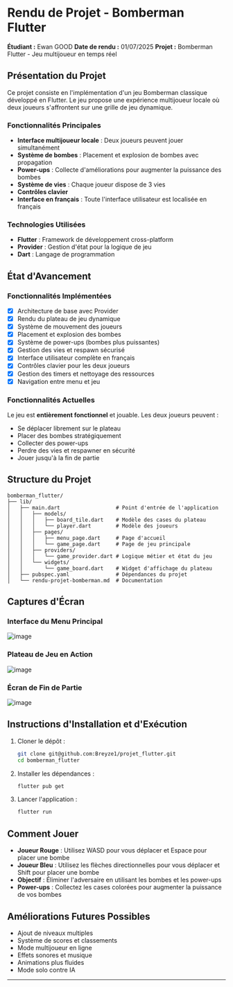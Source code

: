 # Rendu de Projet - Bomberman Flutter

**Étudiant :** Ewan GOOD
**Date de rendu :** 01/07/2025
**Projet :** Bomberman Flutter - Jeu multijoueur en temps réel

##  Présentation du Projet

Ce projet consiste en l'implémentation d'un jeu Bomberman classique développé en Flutter. Le jeu propose une expérience multijoueur locale où deux joueurs s'affrontent sur une grille de jeu dynamique.

###  Fonctionnalités Principales

- **Interface multijoueur locale** : Deux joueurs peuvent jouer simultanément
- **Système de bombes** : Placement et explosion de bombes avec propagation
- **Power-ups** : Collecte d'améliorations pour augmenter la puissance des bombes
- **Système de vies** : Chaque joueur dispose de 3 vies
- **Contrôles clavier**
- **Interface en français** : Toute l'interface utilisateur est localisée en français

###  Technologies Utilisées

- **Flutter** : Framework de développement cross-platform
- **Provider** : Gestion d'état pour la logique de jeu
- **Dart** : Langage de programmation

##  État d'Avancement

###  Fonctionnalités Implémentées

- [x] Architecture de base avec Provider
- [x] Rendu du plateau de jeu dynamique
- [x] Système de mouvement des joueurs
- [x] Placement et explosion des bombes
- [x] Système de power-ups (bombes plus puissantes)
- [x] Gestion des vies et respawn sécurisé
- [x] Interface utilisateur complète en français
- [x] Contrôles clavier pour les deux joueurs
- [x] Gestion des timers et nettoyage des ressources
- [x] Navigation entre menu et jeu

###  Fonctionnalités Actuelles

Le jeu est **entièrement fonctionnel** et jouable. Les deux joueurs peuvent :
- Se déplacer librement sur le plateau
- Placer des bombes stratégiquement
- Collecter des power-ups
- Perdre des vies et respawner en sécurité
- Jouer jusqu'à la fin de partie

##  Structure du Projet

```
bomberman_flutter/
├── lib/
│   ├── main.dart                  # Point d'entrée de l'application
│   │   ├── models/
│   │   │   ├── board_tile.dart    # Modèle des cases du plateau
│   │   │   └── player.dart        # Modèle des joueurs
│   │   ├── pages/
│   │   │   ├── menu_page.dart     # Page d'accueil
│   │   │   └── game_page.dart     # Page de jeu principale
│   │   ├── providers/
│   │   │   └── game_provider.dart # Logique métier et état du jeu
│   │   └── widgets/
│   │       └── game_board.dart    # Widget d'affichage du plateau
│   ├── pubspec.yaml               # Dépendances du projet
│   └── rendu-projet-bomberman.md  # Documentation
```

##  Captures d'Écran

### Interface du Menu Principal
![image](https://github.com/user-attachments/assets/0e5ff3c7-6074-4e9a-a87f-94510bda9047)

### Plateau de Jeu en Action
![image](https://github.com/user-attachments/assets/6b55b6d6-e1ca-440d-a0af-1f157cb78ca0)

### Écran de Fin de Partie
![image](https://github.com/user-attachments/assets/c962cbc6-2a4d-402a-8308-cdd5d3f1ec93)

##  Instructions d'Installation et d'Exécution

1. Cloner le dépôt :
   ```bash
   git clone git@github.com:Breyze1/projet_flutter.git
   cd bomberman_flutter
   ```

2. Installer les dépendances :
   ```bash
   flutter pub get
   ```

3. Lancer l'application :
   ```bash
   flutter run
   ```

##  Comment Jouer

- **Joueur Rouge** : Utilisez WASD pour vous déplacer et Espace pour placer une bombe
- **Joueur Bleu** : Utilisez les flèches directionnelles pour vous déplacer et Shift pour placer une bombe
- **Objectif** : Éliminer l'adversaire en utilisant les bombes et les power-ups
- **Power-ups** : Collectez les cases colorées pour augmenter la puissance de vos bombes

##  Améliorations Futures Possibles

- Ajout de niveaux multiples
- Système de scores et classements
- Mode multijoueur en ligne
- Effets sonores et musique
- Animations plus fluides
- Mode solo contre IA

---
